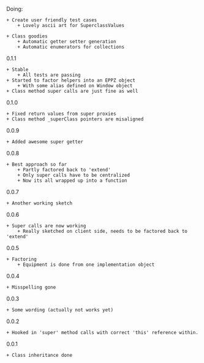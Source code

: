 Doing:

    + Create user friendly test cases
        + Lovely ascii art for SuperclassValues

    + Class goodies
        + Automatic getter setter generation
        + Automatic enumerators for collections

0.1.1

    + Stable
        + All tests are passing
    + Started to factor helpers into an EPPZ object
        + With some alias defined on Window object
    + Class method super calls are just fine as well


0.1.0

    + Fixed return values from super proxies
    + Class method _superClass pointers are misaligned

0.0.9

    + Added awesome super getter

0.0.8

    + Best approach so far
        + Partly factored back to 'extend'
        + Only super calls have to be centralized
        + Now its all wrapped up into a function

0.0.7

    + Another working sketch

0.0.6

    + Super calls are now working
        + Really sketched on client side, needs to be factored back to 'extend'

0.0.5

    + Factoring
        + Equipment is done from one implementation object

0.0.4

    + Misspelling gone

0.0.3

    + Some wording (actually not works yet)

0.0.2

    + Hooked in 'super' method calls with correct 'this' reference within.

0.0.1

    + Class inheritance done
